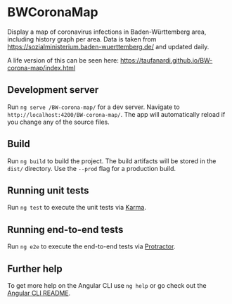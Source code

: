 # BWCoronaMap

Display a map of coronavirus infections in Baden-Württemberg area, including history graph per area. 
Data is taken from https://sozialministerium.baden-wuerttemberg.de/ and updated daily.

A life version of this can be seen here: https://taufanardi.github.io/BW-corona-map/index.html

## Development server

Run `ng serve /BW-corona-map/` for a dev server. Navigate to `http://localhost:4200/BW-corona-map/`. The app will automatically reload if you change any of the source files.

## Build

Run `ng build` to build the project. The build artifacts will be stored in the `dist/` directory. Use the `--prod` flag for a production build.

## Running unit tests

Run `ng test` to execute the unit tests via [Karma](https://karma-runner.github.io).

## Running end-to-end tests

Run `ng e2e` to execute the end-to-end tests via [Protractor](http://www.protractortest.org/).

## Further help

To get more help on the Angular CLI use `ng help` or go check out the [Angular CLI README](https://github.com/angular/angular-cli/blob/master/README.md).
